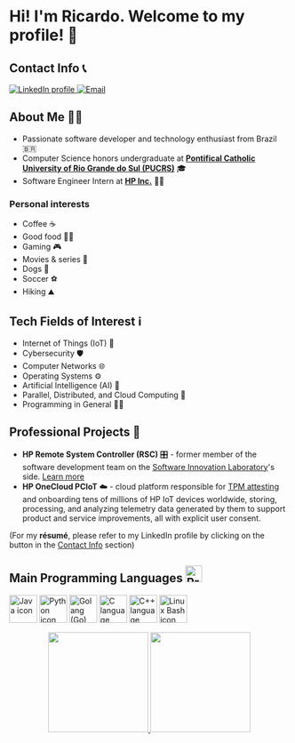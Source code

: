 # Hi! I'm Ricardo. Welcome to my profile! 👋

## Contact Info 📞

 <a href="https://linkedin.com/in/ricardo-suffert" target="_blank">
   <img src="https://img.shields.io/badge/LinkedIn-0077B5?style=for-the-badge&logo=linkedin&logoColor=white" alt="LinkedIn profile"/>
 </a>
 <a href="mailto:ricardobsuffert@gmail.com" target="_blank">
   <img src="https://img.shields.io/badge/Gmail-D14836?style=for-the-badge&logo=gmail&logoColor=white" alt="Email"/>
 </a>

## About Me 🙋‍♂️

- Passionate software developer and technology enthusiast from Brazil 🇧🇷
- Computer Science honors undergraduate at [**Pontifical Catholic University of Rio Grande do Sul (PUCRS)**](https://www.pucrs.br/en/) 🎓
- Software Engineer Intern at [**HP Inc.**](https://www.hp.com) 🧑‍💻

### Personal interests
- Coffee ☕
- Good food 👨‍🍳
- Gaming 🎮
- Movies & series 🍿
- Dogs 🐶
- Soccer ⚽
- Hiking ⛰️

## Tech Fields of Interest ℹ

- Internet of Things (IoT) 📡
- Cybersecurity 🛡️
- Computer Networks 🌐
- Operating Systems ⚙️
- Artificial Intelligence (AI) 🤖
- Parallel, Distributed, and Cloud Computing 📶
- Programming in General 👨‍💻

## Professional Projects 🚀

- **HP Remote System Controller (RSC)** 🎛️ - former member of the software development team on the [Software Innovation Laboratory](https://www.pucrs.br/en/blog/pucrs-and-hp-inaugurate-renovation-of-software-innovation-lab/)'s side. [Learn more](https://www.hp.com/us-en/solutions/anyware-remote-system-controller.html)
- **HP OneCloud PCIoT** ☁️ - cloud platform responsible for [TPM attesting](https://trustedcomputinggroup.org/resource/trusted-platform-module-tpm-summary/) and onboarding tens of millions of HP IoT devices worldwide, storing, processing, and analyzing telemetry data generated by them to support product and service improvements, all with explicit user consent.

(For my **résumé**, please refer to my LinkedIn profile by clicking on the button in the [Contact Info](https://github.com/rsuffert/rsuffert/edit/main/README.md#contact-info) section)

## Main Programming Languages <img src="https://cdn-icons-png.flaticon.com/512/3655/3655567.png" alt="Programming languages icon" width="30" height="30">

<img src="https://cdn.jsdelivr.net/gh/devicons/devicon/icons/java/java-original.svg" title="Java" alt="Java icon" width="50" height="50" />  <img src="https://cdn.jsdelivr.net/gh/devicons/devicon/icons/python/python-original.svg" title="Python" alt="Python icon" width="50" height="50" />  <img src="https://cdn.jsdelivr.net/gh/devicons/devicon/icons/go/go-original-wordmark.svg" title="Golang (Go)" alt="Golang (Go) icon" width="50" height="50" />  <img src="https://cdn.jsdelivr.net/gh/devicons/devicon/icons/c/c-original.svg" title="C" alt="C language icon" width="50" height="50" /> <img src="https://cdn.jsdelivr.net/gh/devicons/devicon/icons/cplusplus/cplusplus-original.svg" title="C++" alt="C++ language icon" width="50" height="50" /> <img src="https://cdn.jsdelivr.net/gh/devicons/devicon/icons/bash/bash-original.svg" title="Linux Bash" alt="Linux Bash icon" width="50" height="50" />

<p align="center">
 <a href="https://github.com/rsuffert">
  <img height="180em" src="https://github-readme-stats-eight-theta.vercel.app/api?username=rsuffert&show_icons=true&theme=algolia&include_all_commits=true&count_private=true"/>
  <img height="180em" src="https://github-readme-stats-eight-theta.vercel.app/api/top-langs/?username=rsuffert&layout=compact&langs_count=8&theme=algolia"/>
 </a>
</p>
